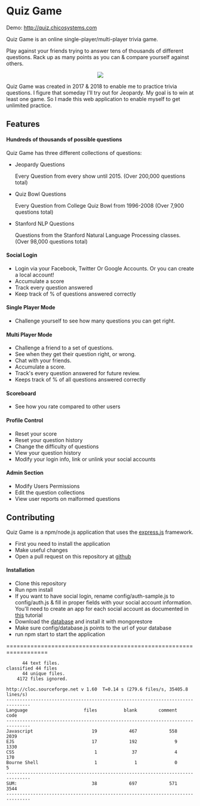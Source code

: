 Quiz Game
===========
Demo: http://quiz.chicosystems.com

Quiz Game is an online single-player/multi-player trivia game.

Play against your friends trying to answer tens of thousands of different questions. 
Rack up as many points as you can & compare yourself against others.

<p align="center" alt="A Screen Shot">
  <img src="https://i.imgur.com/gZiCxe0.png">
</p>

Quiz Game was created in 2017 & 2018 to enable me to practice trivia questions. I figure that someday I'll try out for Jeopardy. My goal is to win at least one game. So I made this web application to enable myself to get unlimited practice.

## Features

#### Hundreds of thousands of possible questions
Quiz Game has three different collections of questions:
* Jeopardy Questions

   Every Question from every show until 2015. (Over 200,000 questions total)
   
* Quiz Bowl Questions

   Every Question from College Quiz Bowl from 1996-2008 (Over 7,900 questions total)
   
* Stanford NLP Questions

   Questions from the Stanford Natural Language Processing classes. (Over 98,000 questions total)
   
#### Social Login
* Login via your Facebook, Twitter Or Google Accounts. Or you can create a local account!
* Accumulate a score
* Track every question answered
* Keep track of % of questions answered correctly
   
#### Single Player Mode
* Challenge yourself to see how many questions you can get right.

#### Multi Player Mode
* Challenge a friend to a set of questions.
* See when they get their question right, or wrong.
* Chat with your friends.
* Accumulate a score.
* Track's every question answered for future review.
* Keeps track of % of all questions answered correctly

#### Scoreboard
* See how you rate compared to other users

#### Profile Control
* Reset your score
* Reset your question history
* Change the difficulty of questions
* View your question history
* Modify your login info, link or unlink your social accounts

#### Admin Section
* Modify Users Permissions
* Edit the question collections
* View user reports on malformed questions

## Contributing
Quiz Game is a npm/node.js application that uses the [express.js](https://expressjs.com/) framework.
* First you need to install the application
* Make useful changes
* Open a pull request on this repository at [github](https://github.com/ChicoSystems/QuizGame)

#### Installation
* Clone this repository
* Run npm install
* If you want to have social login, rename config/auth-sample.js to config/auth.js & fill in proper fields with your social account information. You'll need to create an app for each social account as documented in [this](https://scotch.io/tutorials/easy-node-authentication-setup-and-local) tutorial
* Download the [database](http://chicosystems.com/quizgamedb) and install it with mongorestore
* Make sure config/database.js points to the url of your database
* run npm start to start the application



==================================================================
``` -LINECOUNT-
      44 text files.
classified 44 files
      44 unique files.                              
    4172 files ignored.

http://cloc.sourceforge.net v 1.60  T=0.14 s (279.6 files/s, 35405.8 lines/s)
-------------------------------------------------------------------------------
Language                     files          blank        comment           code
-------------------------------------------------------------------------------
Javascript                      19            467            558           2039
EJS                             17            192              9           1330
CSS                              1             37              4            170
Bourne Shell                     1              1              0              5
-------------------------------------------------------------------------------
SUM:                            38            697            571           3544
-------------------------------------------------------------------------------
```
